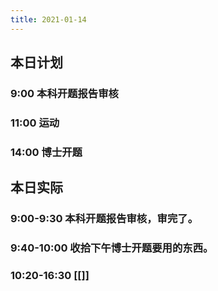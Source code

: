 ```yaml
---
title: 2021-01-14
---
```


## 本日计划
### 9:00 本科开题报告审核
### 11:00 运动
### 14:00 博士开题
## 本日实际
### 9:00-9:30 本科开题报告审核，审完了。
### 9:40-10:00 收拾下午博士开题要用的东西。
### 10:20-16:30 [[]]
### 
